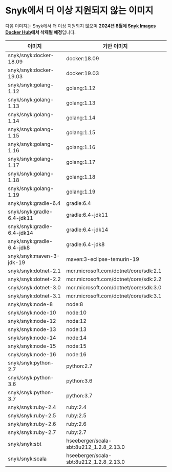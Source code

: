 # Snyk에서 더 이상 지원되지 않는 이미지

다음 이미지는 Snyk에서 더 이상 지원되지 않으며 **2024년 8월에 [Snyk Images Docker Hub](https://hub.docker.com/r/snyk/snyk)에서 삭제될 예정**입니다.

| 이미지                      | 기반 이미지                                |
| -------------------------- | ----------------------------------------- |
| snyk/snyk:docker-18.09     | docker:18.09                              |
| snyk/snyk:docker-19.03     | docker:19.03                              |
| snyk/snyk:golang-1.12      | golang:1.12                               |
| snyk/snyk:golang-1.13      | golang:1.13                               |
| snyk/snyk:golang-1.14      | golang:1.14                               |
| snyk/snyk:golang-1.15      | golang:1.15                               |
| snyk/snyk:golang-1.16      | golang:1.16                               |
| snyk/snyk:golang-1.17      | golang:1.17                               |
| snyk/snyk:golang-1.18      | golang:1.18                               |
| snyk/snyk:golang-1.19      | golang:1.19                               |
| snyk/snyk:gradle-6.4       | gradle:6.4                                |
| snyk/snyk:gradle-6.4-jdk11 | gradle:6.4-jdk11                          |
| snyk/snyk:gradle-6.4-jdk14 | gradle:6.4-jdk14                          |
| snyk/snyk:gradle-6.4-jdk8  | gradle:6.4-jdk8                           |
| snyk/snyk:maven-3-jdk-19   | maven:3-eclipse-temurin-19                |
| snyk/snyk:dotnet-2.1       | mcr.microsoft.com/dotnet/core/sdk:2.1     |
| snyk/snyk:dotnet-2.2       | mcr.microsoft.com/dotnet/core/sdk:2.2     |
| snyk/snyk:dotnet-3.0       | mcr.microsoft.com/dotnet/core/sdk:3.0     |
| snyk/snyk:dotnet-3.1       | mcr.microsoft.com/dotnet/core/sdk:3.1     |
| snyk/snyk:node-8           | node:8                                    |
| snyk/snyk:node-10          | node:10                                   |
| snyk/snyk:node-12          | node:12                                   |
| snyk/snyk:node-13          | node:13                                   |
| snyk/snyk:node-14          | node:14                                   |
| snyk/snyk:node-15          | node:15                                   |
| snyk/snyk:node-16          | node:16                                   |
| snyk/snyk:python-2.7       | python:2.7                                |
| snyk/snyk:python-3.6       | python:3.6                                |
| snyk/snyk:python-3.7       | python:3.7                                |
| snyk/snyk:ruby-2.4         | ruby:2.4                                  |
| snyk/snyk:ruby-2.5         | ruby:2.5                                  |
| snyk/snyk:ruby-2.6         | ruby:2.6                                  |
| snyk/snyk:ruby-2.7         | ruby:2.7                                  |
| snyk/snyk:sbt              | hseeberger/scala-sbt:8u212\_1.2.8\_2.13.0 |
| snyk/snyk:scala            | hseeberger/scala-sbt:8u212\_1.2.8\_2.13.0 |